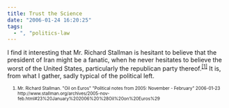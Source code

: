 ```yaml
---
title: Trust the Science
date: "2006-01-24 16:20:25"
tags:
  - ", "politics-law
---
```


<p>I find it interesting that Mr. Richard Stallman is hesitant to believe that the president of Iran might be a fanatic, when he never hesitates to believe the worst of the United States, particularly the republican party thereof.<sup><a href="http://www.stallman.org/archives/2005-nov-feb.html#23%20January%202006%20%28Oil%20on%20Euros%29" title="Oil on Euros">[1]</a></sup> It is, from what I gather, sadly typical of the political left.</p>  <ol><font size="-2"><li><font size="-2">Mr. Richard Stallman.  "Oil on Euros" "Political notes from 2005: November - February" 2006-01-23 http://www.stallman.org/archives/2005-nov-feb.html#23%20January%202006%20%28Oil%20on%20Euros%29 </font></li></font></ol>


